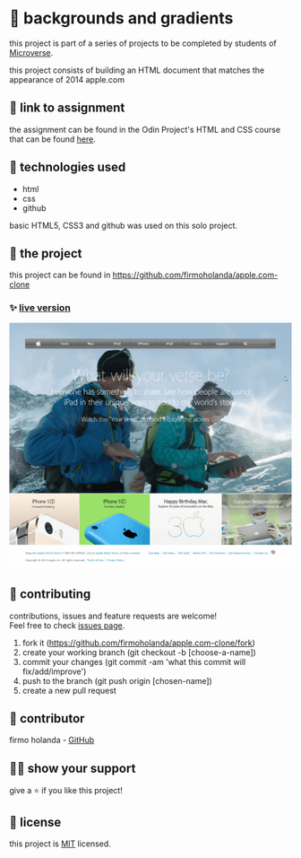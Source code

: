 # 📃 backgrounds and gradients

this project is part of a series of projects to be completed by students of [Microverse](https://www.microverse.org/ 'The Global School for Remote Software Developers!').

this project consists of building an HTML document that matches the appearance of 2014 apple.com



## 🔗 link to assignment

the assignment can be found in the Odin Project's HTML and CSS course that can be found [here](https://www.theodinproject.com/courses/html5-and-css3/lessons/building-with-backgrounds-and-gradients).



## 📡 technologies used

- html
- css
- github

basic HTML5, CSS3 and github was used on this solo project.



## 🚀 the project

this project can be found in https://github.com/firmoholanda/apple.com-clone

### ✨ [live version](https://raw.githack.com/firmoholanda/apple.com-clone/master/index.html)
<a href="https://raw.githack.com/firmoholanda/apple.com-clone/development/index.html" target="_blank">
    <img alt="page animation" src="https://github.com/firmoholanda/apple.com-clone/blob/development/img/apple.com-clone-animation.gif" />
</a>



## 🤝 contributing

contributions, issues and feature requests are welcome!<br/>Feel free to check [issues page](https://github.com/firmoholanda/apple.com-clone/issues).

1. fork it (https://github.com/firmoholanda/apple.com-clone/fork)
2. create your working branch (git checkout -b [choose-a-name])
3. commit your changes (git commit -am 'what this commit will fix/add/improve')
4. push to the branch (git push origin [chosen-name])
5. create a new pull request



## 🤖 contributor

firmo holanda - [GitHub](https://github.com/firmoholanda)



## 🙋‍♂ show your support

give a ⭐️ if you like this project!



## 📝 license

this project is [MIT](https://github.com/firmoholanda/apple.com-clone/blob/development/license.txt) licensed.
